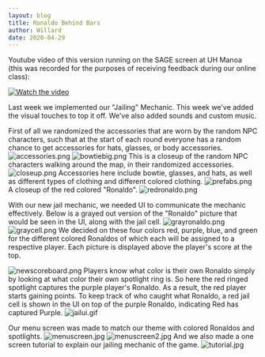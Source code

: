 ```yaml
---
layout: blog
title: Ronaldo Behind Bars
author: Willard
date: 2020-04-29
---
```


Youtube video of this version running on the SAGE screen at UH Manoa (this was recorded for the purposes of receiving feedback during our online class): 

[![Watch the video](https://img.youtube.com/vi/uJnO2BtA8zM/hqdefault.jpg)](https://www.youtube.com/watch?v=uJnO2BtA8zM&feature=youtu.be)

Last week we implemented our "Jailing" Mechanic. This week we've added the visual touches to top it off. We've also added sounds and custom music.

First of all we randomized the accessories that are worn by the random NPC characters, such that at the start of each round everyone has a random chance to get accessories for hats, glasses, or body accessories.
![accessories.png]({{site.baseurl}}/assets/unity_screenshots/accessories.png)
![bowtiebig.png]({{site.baseurl}}/assets/unity_screenshots/bowtiebig.png)
This is a closeup of the random NPC characters walking around the map, in their randomized accessories.
![closeup.png]({{site.baseurl}}/assets/unity_screenshots/closeup.png)
Accessories here include bowtie, glasses, and hats, as well as different types of clothing and different colored clothing.
![prefabs.png]({{site.baseurl}}/assets/unity_screenshots/prefabs.png)
A closeup of the red colored "Ronaldo".
![redronaldo.png]({{site.baseurl}}/assets/unity_screenshots/redronaldo.png)

With our new jail mechanic, we needed UI to communicate the mechanic effectively. Below is a grayed out version of the "Ronaldo" picture that would be seen in the UI, along with the jail cell.
![grayronaldo.png]({{site.baseurl}}/assets/unity_screenshots/grayronaldo.png)
![graycell.png]({{site.baseurl}}/assets/unity_screenshots/graycell.png)
We decided on these four colors red, purple, blue, and green for the different colored Ronaldos of which each will be assigned to a respective player. Each picture is displayed above the player's score at the top.

![newscoreboard.png]({{site.baseurl}}/assets/unity_screenshots/newscoreboard.png)
Players know what color is their own Ronaldo simply by looking at what color their own spotlight ring is. So here the red ringed spotlight captures the purple player's Ronaldo. As a result, the red player starts gaining points. To keep track of who caught what Ronaldo, a red jail cell is shown in the UI on top of the purple Ronaldo, indicating Red has captured Purple.
![jailui.gif]({{site.baseurl}}/assets/unity_screenshots/jailui.gif)

Our menu screen was made to match our theme with colored Ronaldos and spotlights.
![menuscreen.jpg]({{site.baseurl}}/assets/unity_screenshots/menuscreen.jpg)
![menuscreen2.jpg]({{site.baseurl}}/assets/unity_screenshots/menuscreen2.jpg)
And we also made a one screen tutorial to explain our jailing mechanic of the game.
![tutorial.jpg]({{site.baseurl}}/assets/unity_screenshots/tutorial.jpg)

